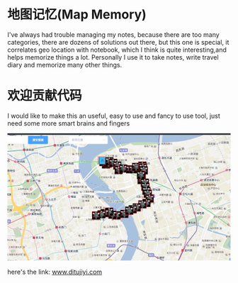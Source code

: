 # 地图记忆(Map Memory)
I've always had trouble managing my notes, because there are too many categories, there are dozens of solutions out there, but this one is special, it correlates geo location with notebook, which I think is quite interesting,and helps memorize things a lot. Personally I use it to take notes, write travel diary and memorize many other things.

# 欢迎贡献代码
I would like to make this an useful, easy to use and fancy to use tool, just need some more smart brains and fingers

![地图记忆示例](./sample.png)

here's the link: www.ditujiyi.com
